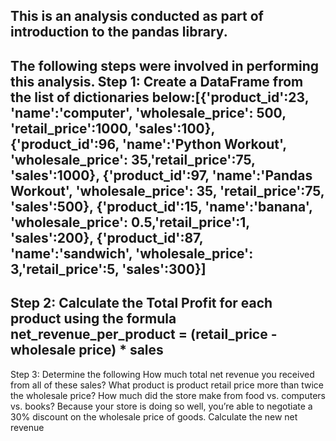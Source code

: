 This is an analysis conducted as part of introduction to the pandas library.
---------------------------------------------------
The following steps were involved in performing this analysis.
Step 1: Create a DataFrame from the list of dictionaries below:[{'product_id':23, 'name':'computer', 'wholesale_price': 500, 'retail_price':1000, 'sales':100}, {'product_id':96, 'name':'Python Workout', 'wholesale_price': 35,'retail_price':75, 'sales':1000}, {'product_id':97, 'name':'Pandas Workout', 'wholesale_price': 35, 'retail_price':75, 'sales':500}, {'product_id':15, 'name':'banana', 'wholesale_price': 0.5,'retail_price':1, 'sales':200}, {'product_id':87, 'name':'sandwich', 'wholesale_price': 3,'retail_price':5, 'sales':300}]
----------------------------------------------
Step 2: Calculate the Total Profit for each product using the formula
net_revenue_per_product = (retail_price - wholesale price) * sales
------------------
Step 3: Determine the following
How much total net revenue you received from all of these sales?
What product is product retail price more than twice the wholesale price?
How much did the store make from food vs. computers vs. books?
Because your store is doing so well, you’re able to negotiate a 30% discount on the wholesale price of goods. Calculate the new net revenue
